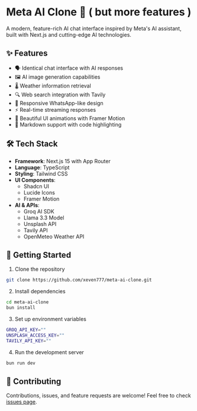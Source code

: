 # Meta AI Clone 🤖 ( but more features )

A modern, feature-rich AI chat interface inspired by Meta's AI assistant, built with Next.js and cutting-edge AI technologies.

## ✨ Features

- 🗣️ Identical chat interface with AI responses
- 🖼️ AI image generation capabilities
- 🌡️ Weather information retrieval
- 🔍 Web search integration with Tavily
- 📱 Responsive WhatsApp-like design
- ⚡ Real-time streaming responses
- 🎨 Beautiful UI animations with Framer Motion
- 💬 Markdown support with code highlighting

## 🛠️ Tech Stack

- **Framework**: Next.js 15 with App Router
- **Language**: TypeScript
- **Styling**: Tailwind CSS
- **UI Components**:
  - Shadcn UI
  - Lucide Icons
  - Framer Motion
- **AI & APIs**:
  - Groq AI SDK
  - Llama 3.3 Model
  - Unsplash API
  - Tavily API
  - OpenMeteo Weather API

## 🚀 Getting Started

1. Clone the repository

```bash
git clone https://github.com/xeven777/meta-ai-clone.git
```

2. Install dependencies

```bash
cd meta-ai-clone
bun install
```

3. Set up environment variables

```bash
GROQ_API_KEY=""
UNSPLASH_ACCESS_KEY=""
TAVILY_API_KEY=""
```

4. Run the development server

```bash
bun run dev
```

## 🤝 Contributing

Contributions, issues, and feature requests are welcome! Feel free to check [issues page](https://github.com/xeven777/meta-ai-clone/issues).
